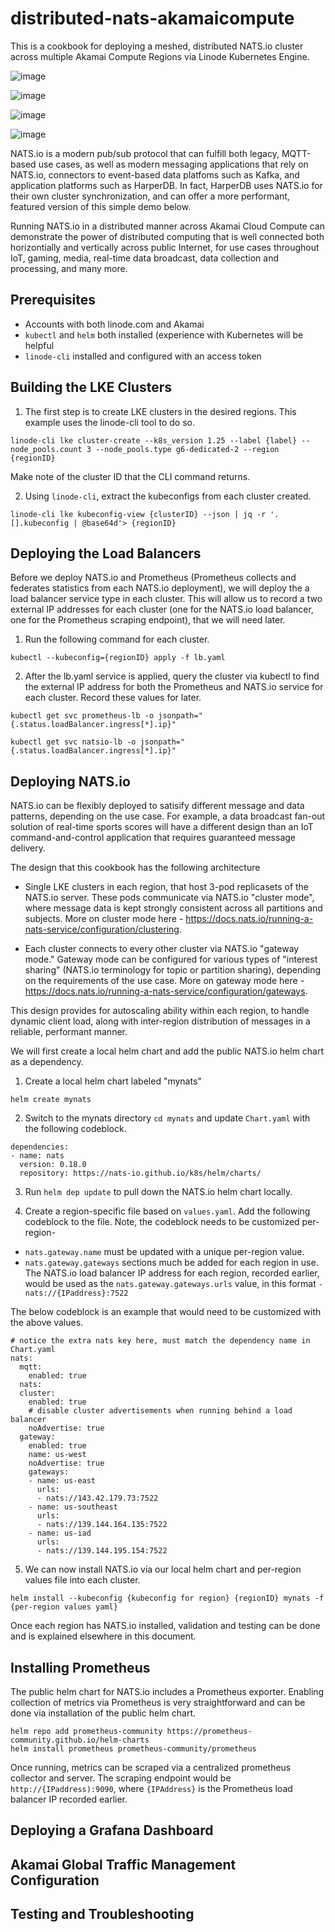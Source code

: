 # distributed-nats-akamaicompute

This is a cookbook for deploying a meshed, distributed NATS.io cluster across multiple Akamai Compute Regions via Linode Kubernetes Engine. 

![image](https://user-images.githubusercontent.com/19197357/225468591-5e601e39-3e74-4437-a175-4645a261be87.png)

![image](https://user-images.githubusercontent.com/19197357/226422977-33ceeff7-0d1e-44bc-bf0d-e71f130be5a7.png)

![image](https://user-images.githubusercontent.com/19197357/226423075-acd8c580-b8a9-4b90-aec0-6235ffdeee2e.png)

![image](https://user-images.githubusercontent.com/19197357/226423141-bc27fa70-e6d0-43c5-b676-c21250b1da46.png)


NATS.io is a modern pub/sub protocol that can fulfill both legacy, MQTT-based use cases, as well as modern messaging applications that rely on NATS.io, connectors to event-based data platfoms such as Kafka, and application platforms such as HarperDB. In fact, HarperDB uses NATS.io for their own cluster synchronization, and can offer a more performant, featured version of this simple demo below.  

Running NATS.io in a distributed manner across Akamai Cloud Compute can demonstrate the power of distributed computing that is well connected both horizontially and vertically across public Internet, for use cases throughout IoT, gaming, media, real-time data broadcast, data collection and processing, and many more. 

## Prerequisites

* Accounts with both linode.com and Akamai
* `kubectl` and `helm` both installed (experience with Kubernetes will be helpful
* `linode-cli` installed and configured with an access token

## Building the LKE Clusters

1. The first step is to create LKE clusters in the desired regions. This example uses the linode-cli tool to do so. 

`linode-cli lke cluster-create --k8s_version 1.25 --label {label} --node_pools.count 3 --node_pools.type g6-dedicated-2 --region {regionID}`

Make note of the cluster ID that the CLI command returns. 

2. Using `linode-cli`, extract the kubeconfigs from each cluster created.

`linode-cli lke kubeconfig-view {clusterID} --json | jq -r '.[].kubeconfig | @base64d'> {regionID}`

## Deploying the Load Balancers

Before we deploy NATS.io and Prometheus (Prometheus collects and federates statistics from each NATS.io deployment), we will deploy the a load balancer service type in each cluster. This will allow us to record a two external IP addresses for each cluster (one for the NATS.io load balancer, one for the Prometheus scraping endpoint), that we will need later. 

1. Run the following command for each cluster.

`kubectl --kubeconfig={regionID} apply -f lb.yaml`

2. After the lb.yaml service is applied, query the cluster via kubectl to find the external IP address for both the Prometheus and NATS.io service for each cluster. Record these values for later.

```kubectl get svc prometheus-lb -o jsonpath="{.status.loadBalancer.ingress[*].ip}"```

```kubectl get svc natsio-lb -o jsonpath="{.status.loadBalancer.ingress[*].ip}"```

## Deploying NATS.io 

NATS.io can be flexibly deployed to satisify different message and data patterns, depending on the use case. For example, a data broadcast fan-out solution of real-time sports scores will have a different design than an IoT command-and-control application that requires guaranteed message delivery. 

The design that this cookbook has the following architecture

* Single LKE clusters in each region, that host 3-pod replicasets of the NATS.io server. These pods communicate via NATS.io "cluster mode", where message data is kept strongly consistent across all partitions and subjects. More on cluster mode here - https://docs.nats.io/running-a-nats-service/configuration/clustering. 

* Each cluster connects to every other cluster via NATS.io "gateway mode." Gateway mode can be configured for various types of "interest sharing" (NATS.io terminology for topic or partition sharing), depending on the requirements of the use case. More on gateway mode here - https://docs.nats.io/running-a-nats-service/configuration/gateways.

This design provides for autoscaling ability within each region, to handle dynamic client load, along with inter-region distribution of messages in a reliable, performant manner. 

We will first create a local helm chart and add the public NATS.io helm chart as a dependency. 

1. Create a local helm chart labeled "mynats"

`helm create mynats`

2. Switch to the mynats directory `cd mynats` and update `Chart.yaml` with the following codeblock.

```
dependencies:
- name: nats
  version: 0.18.0
  repository: https://nats-io.github.io/k8s/helm/charts/
```
3. Run `helm dep update` to pull down the NATS.io helm chart locally. 

4. Create a region-specific file based on `values.yaml`. Add the following codeblock to the file. Note, the codeblock needs to be customized per-region-

* `nats.gateway.name` must be updated with a unique per-region value. 
* `nats.gateway.gateways` sections much be added for each region in use. The NATS.io load balancer IP address for each region, recorded earlier, would be used as the `nats.gateway.gateways.urls` value, in this format `- nats://{IPaddress}:7522`

The below codeblock is an example that would need to be customized with the above values. 

```
# notice the extra nats key here, must match the dependency name in Chart.yaml
nats:
  mqtt:
    enabled: true
  nats:
  cluster:
    enabled: true
    # disable cluster advertisements when running behind a load balancer
    noAdvertise: true
  gateway:
    enabled: true
    name: us-west
    noAdvertise: true
    gateways:
    - name: us-east
      urls:
      - nats://143.42.179.73:7522
    - name: us-southeast
      urls:
      - nats://139.144.164.135:7522
    - name: us-iad
      urls:
      - nats://139.144.195.154:7522
 ```
 5. We can now install NATS.io via our local helm chart and per-region values file into each cluster. 

```
helm install --kubeconfig {kubeconfig for region} {regionID} mynats -f {per-region values yaml}
```

Once each region has NATS.io installed, validation and testing can be done and is explained elsewhere in this document. 

## Installing Prometheus

The public helm chart for NATS.io includes a Prometheus exporter. Enabling collection of metrics via Prometheus is very straightforward and can be done via installation of the public helm chart.

```
helm repo add prometheus-community https://prometheus-community.github.io/helm-charts
helm install prometheus prometheus-community/prometheus   
```

Once running, metrics can be scraped via a centralized prometheus collector and server. The scraping endpoint would be ```http://{IPaddress):9090```, where `{IPAddress}` is the Prometheus load balancer IP recorded earlier. 

## Deploying a Grafana Dashboard 

## Akamai Global Traffic Management Configuration

## Testing and Troubleshooting
 







